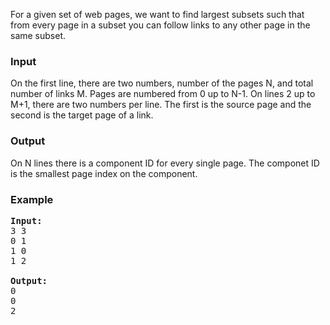 <p>For a given set of web pages, we want to find largest subsets such that from every page in a subset you can follow links to any other page in the same subset.</p>
<h3>Input</h3>
<p>On the first line, there are two numbers, number of the pages N, and total number of links M. Pages are numbered from 0 up to N-1. On lines 2 up to M+1, there are two numbers per line. The first is the source page and the second is the target page of a link.</p>
<h3>Output</h3>
<p>On N lines there is a component ID for every single page. The componet ID is the smallest page index on the component.</p>
<h3>Example</h3>
<pre><strong>Input:</strong>
3 3<br>0 1<br>1 0<br>1 2<br><br><strong>Output:</strong>
0<br>0<br>2
</pre>